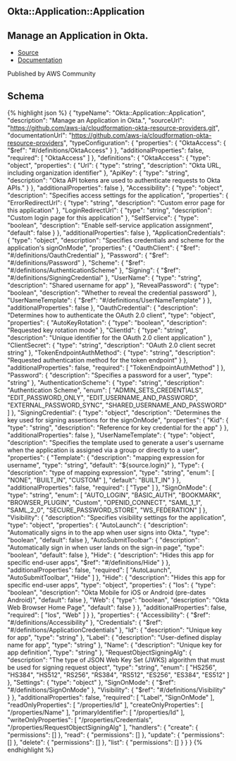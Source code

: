 
## Okta::Application::Application

## Manage an Application in Okta.

- [Source](https:&#x2F;&#x2F;github.com&#x2F;aws-ia&#x2F;cloudformation-okta-resource-providers.git) 
- [Documentation]()

Published by AWS Community

## Schema
{% highlight json %}
{
    "typeName": "Okta::Application::Application",
    "description": "Manage an Application in Okta.",
    "sourceUrl": "https://github.com/aws-ia/cloudformation-okta-resource-providers.git",
    "documentationUrl": "https://github.com/aws-ia/cloudformation-okta-resource-providers",
    "typeConfiguration": {
        "properties": {
            "OktaAccess": {
                "$ref": "#/definitions/OktaAccess"
            }
        },
        "additionalProperties": false,
        "required": [
            "OktaAccess"
        ]
    },
    "definitions": {
        "OktaAccess": {
            "type": "object",
            "properties": {
                "Url": {
                    "type": "string",
                    "description": "Okta URL, including organization identifier"
                },
                "ApiKey": {
                    "type": "string",
                    "description": "Okta API tokens are used to authenticate requests to Okta APIs."
                }
            },
            "additionalProperties": false
        },
        "Accessibility": {
            "type": "object",
            "description": "Specifies access settings for the application",
            "properties": {
                "ErrorRedirectUrl": {
                    "type": "string",
                    "description": "Custom error page for this application"
                },
                "LoginRedirectUrl": {
                    "type": "string",
                    "description": "Custom login page for this application"
                },
                "SelfService": {
                    "type": "boolean",
                    "description": "Enable self-service application assignment",
                    "default": false
                }
            },
            "additionalProperties": false
        },
        "ApplicationCredentials": {
            "type": "object",
            "description": "Specifies credentials and scheme for the application's signOnMode",
            "properties": {
                "OauthClient": {
                    "$ref": "#/definitions/OauthCredential"
                },
                "Password": {
                    "$ref": "#/definitions/Password"
                },
                "Scheme": {
                    "$ref": "#/definitions/AuthenticationScheme"
                },
                "Signing": {
                    "$ref": "#/definitions/SigningCredential"
                },
                "UserName": {
                    "type": "string",
                    "description": "Shared username for app"
                },
                "RevealPassword": {
                    "type": "boolean",
                    "description": "Whether to reveal the credential password"
                },
                "UserNameTemplate": {
                    "$ref": "#/definitions/UserNameTemplate"
                }
            },
            "additionalProperties": false
        },
        "OauthCredential": {
            "description": "Determines how to authenticate the OAuth 2.0 client",
            "type": "object",
            "properties": {
                "AutoKeyRotation": {
                    "type": "boolean",
                    "description": "Requested key rotation mode"
                },
                "ClientId": {
                    "type": "string",
                    "description": "Unique identifier for the OAuth 2.0 client application"
                },
                "ClientSecret": {
                    "type": "string",
                    "description": "OAuth 2.0 client secret string"
                },
                "TokenEndpointAuthMethod": {
                    "type": "string",
                    "description": "Requested authentication method for the token endpoint"
                }
            },
            "additionalProperties": false,
            "required": [
                "TokenEndpointAuthMethod"
            ]
        },
        "Password": {
            "description": "Specifies a password for a user",
            "type": "string"
        },
        "AuthenticationScheme": {
            "type": "string",
            "description": "Authentication Scheme",
            "enum": [
                "ADMIN_SETS_CREDENTIALS",
                "EDIT_PASSWORD_ONLY",
                "EDIT_USERNAME_AND_PASSWORD",
                "EXTERNAL_PASSWORD_SYNC",
                "SHARED_USERNAME_AND_PASSWORD"
            ]
        },
        "SigningCredential": {
            "type": "object",
            "description": "Determines the key used for signing assertions for the signOnMode",
            "properties": {
                "Kid": {
                    "type": "string",
                    "description": "Reference for key credential for the app"
                }
            },
            "additionalProperties": false
        },
        "UserNameTemplate": {
            "type": "object",
            "description": "Specifies the template used to generate a user's username when the application is assigned via a group or directly to a user",
            "properties": {
                "Template": {
                    "description": "mapping expression for username",
                    "type": "string",
                    "default": "${source.login}"
                },
                "Type": {
                    "description": "type of mapping expression",
                    "type": "string",
                    "enum": [
                        "NONE",
                        "BUILT_IN",
                        "CUSTOM"
                    ],
                    "default": "BUILT_IN"
                }
            },
            "additionalProperties": false,
            "required": [
                "Type"
            ]
        },
        "SignOnMode": {
            "type": "string",
            "enum": [
                "AUTO_LOGIN",
                "BASIC_AUTH",
                "BOOKMARK",
                "BROWSER_PLUGIN",
                "Custom",
                "OPENID_CONNECT",
                "SAML_1_1",
                "SAML_2_0",
                "SECURE_PASSWORD_STORE",
                "WS_FEDERATION"
            ]
        },
        "Visibility": {
            "description": "Specifies visibility settings for the application",
            "type": "object",
            "properties": {
                "AutoLaunch": {
                    "description": "Automatically signs in to the app when user signs into Okta.",
                    "type": "boolean",
                    "default": false
                },
                "AutoSubmitToolbar": {
                    "description": "Automatically sign in when user lands on the sign-in page",
                    "type": "boolean",
                    "default": false
                },
                "Hide": {
                    "description": "Hides this app for specific end-user apps",
                    "$ref": "#/definitions/Hide"
                }
            },
            "additionalProperties": false,
            "required": [
                "AutoLaunch",
                "AutoSubmitToolbar",
                "Hide"
            ]
        },
        "Hide": {
            "description": "Hides this app for specific end-user apps",
            "type": "object",
            "properties": {
                "Ios": {
                    "type": "boolean",
                    "description": "Okta Mobile for iOS or Android (pre-dates Android)",
                    "default": false
                },
                "Web": {
                    "type": "boolean",
                    "description": "Okta Web Browser Home Page",
                    "default": false
                }
            },
            "additionalProperties": false,
            "required": [
                "Ios",
                "Web"
            ]
        }
    },
    "properties": {
        "Accessibility": {
            "$ref": "#/definitions/Accessibility"
        },
        "Credentials": {
            "$ref": "#/definitions/ApplicationCredentials"
        },
        "Id": {
            "description": "Unique key for app",
            "type": "string"
        },
        "Label": {
            "description": "User-defined display name for app",
            "type": "string"
        },
        "Name": {
            "description": "Unique key for app definition",
            "type": "string"
        },
        "RequestObjectSigningAlg": {
            "description": "The type of JSON Web Key Set (JWKS) algorithm that must be used for signing request object",
            "type": "string",
            "enum": [
                "HS256",
                "HS384",
                "HS512",
                "RS256",
                "RS384",
                "RS512",
                "ES256",
                "ES384",
                "ES512"
            ]
        },
        "Settings": {
            "type": "object"
        },
        "SignOnMode": {
            "$ref": "#/definitions/SignOnMode"
        },
        "Visibility": {
            "$ref": "#/definitions/Visibility"
        }
    },
    "additionalProperties": false,
    "required": [
        "Label",
        "SignOnMode"
    ],
    "readOnlyProperties": [
        "/properties/Id"
    ],
    "createOnlyProperties": [
        "/properties/Name"
    ],
    "primaryIdentifier": [
        "/properties/Id"
    ],
    "writeOnlyProperties": [
        "/properties/Credentials",
        "/properties/RequestObjectSigningAlg"
    ],
    "handlers": {
        "create": {
            "permissions": []
        },
        "read": {
            "permissions": []
        },
        "update": {
            "permissions": []
        },
        "delete": {
            "permissions": []
        },
        "list": {
            "permissions": []
        }
    }
}
{% endhighlight %}
